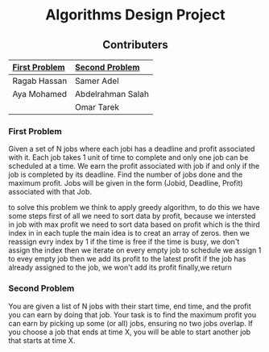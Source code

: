 <div align="center">
  
  # Algorithms Design Project
  
  ## Contributers
  
  |[First Problem](#first-problem)|[Second Problem](#second-problem)|
  |:-----------|:-----------------|
  |Ragab Hassan |Samer Adel       |
  |Aya Mohamed  |Abdelrahman Salah|
  |             |Omar Tarek       |
</div>


### First Problem
Given a set of N jobs where each jobi has a deadline and profit associated with it. Each job takes 1 unit of time to complete and only one job can be scheduled at a
time. We earn the profit associated with job if and only if the job is completed by its deadline. Find the number of jobs done and the maximum profit. Jobs will be
given in the form (Jobid, Deadline, Profit) associated with that Job.

to solve this problem we think to apply greedy algorithm, to do this we have some steps
first of all we need to sort data by profit, because we intersted in job with max profit
we need to sort data based on profit which is the third index in in each tuple
the main idea is to creat an array of zeros. then we reassign evry index by 1 if the time is free
if the time is busy, we don't assign the index
then we iterate on every empty job to schedule
we assign 1 to evey empty job 
then we add its profit to the latest profit
if the job has already assigned to the job, we won't add its profit
finally,we return 


### Second Problem
You are given a list of N jobs with their start time, end time, and the profit you can earn by doing that job. Your task is to find the maximum profit you can earn
by picking up some (or all) jobs, ensuring no two jobs overlap. If you choose a job that ends at time X, you will be able to start another job that starts at time X.
